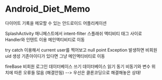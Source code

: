 # Android_Diet_Memo
다이어트 기록을 메모할 수 있는 안드로이드 어플리케이션

SplashActivity
     매니페스트에서 intent-filter 스플래쉬 액티비티 태그 사이로
     Handler와 인텐트 이용 메인액티비티로 이동
     
try catch 
    이용해서 current user를 찍어보고 null point Exception 발생하면 비회원 uid 생성 
    기존아이디가 있다면 그냥 메인액티비티로 이동

fireBase
     비회원 로그인
     데이터베이스 쓰기 
     데이터베이스 읽기
     동기 비동기와 변수 위치에 따른 오류들 많음 (해결안됨) 
     --> 우선은 클론코딩으로 해결해놓은 상태! 
     
    
 

